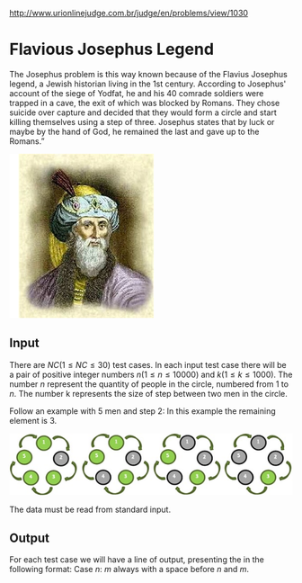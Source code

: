 http://www.urionlinejudge.com.br/judge/en/problems/view/1030

# Flavious Josephus Legend

The Josephus problem is this way known because of the Flavius Josephus
legend, a Jewish historian living in the 1st century. According to
Josephus' account of the siege of Yodfat, he and his 40 comrade soldiers
were trapped in a cave, the exit of which was blocked by Romans. They
chose suicide over capture and decided that they would form a circle and
start killing themselves using a step of three. Josephus states that by
luck or maybe by the hand of God, he remained the last and gave up to the
Romans.”

![](imgs/UOJ_1030_a.jpg)

## Input

There are $NC (1 \leq NC \leq 30 )$ test cases. In each input test case
there will be a pair of positive integer numbers
$n (1 \leq n \leq 10000)$ and $k (1 \leq k \leq 1000)$. The number $n$
represent the quantity of people in the circle, numbered from 1 to
$n$. The number k represents the size of step between two men in the circle.

Follow an example with 5 men and step 2: In this example the remaining
element is 3.

![](imgs/UOJ_1030_b.jpg)

The data must be read from standard input.

## Output

For each test case we will have a line of output, presenting the in the
following format: Case $n$: $m$ always with a space before $n$ and $m$.
